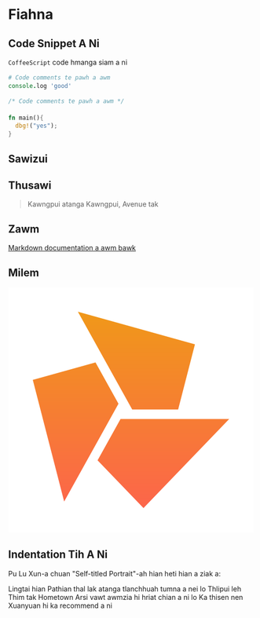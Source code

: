 [Markdown khawvel pum huap comments]:#

# Fiahna

## Code Snippet A Ni

`CoffeeScript` code hmanga siam a ni

```coffee
# Code comments te pawh a awm
console.log 'good'


```

```rust
/* Code comments te pawh a awm */

fn main(){
  dbg!("yes");
}
```

## Sawizui

<!-- HTML 注释 --> 

<!-- 多行注释 --> 

## Thusawi

> Kawngpui atanga Kawngpui, Avenue tak

## Zawm

[Markdown documentation a awm bawk](https://github.com/xxai-art/xxai-art-md)

## Milem

![xxAI.Art Brand hriat theihna](https://raw.githubusercontent.com/xxai-art/web/main/file/svg/logo.svg)

## Indentation Tih A Ni

Pu Lu Xun-a chuan "Self-titled Portrait"-ah hian heti hian a ziak a:

  Lingtai hian Pathian thal lak atanga tlanchhuah tumna a nei lo
  Thlipui leh Thim tak Hometown
  Arsi vawt awmzia hi hriat chian a ni lo
  Ka thisen nen Xuanyuan hi ka recommend a ni
